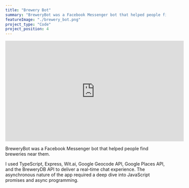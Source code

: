 ```yaml
---
title: "Brewery Bot"
summary: "BreweryBot was a Facebook Messenger bot that helped people find breweries near them. I used TypeScript, Express, Wit.ai, Google Geocode API, Google Places API, and the BreweryDB API to deliver a real-time chat experience."
featureImage: "./brewery_bot.png"
project_type: "Code"
project_position: 4
---
```


<div>
<iframe width="560" height="315" src="https://www.youtube.com/embed/L19swtAnVj4" frameborder="0" allow="accelerometer; autoplay; encrypted-media; gyroscope; picture-in-picture" allowfullscreen></iframe>
</div>

BreweryBot was a Facebook Messenger bot that helped people find breweries near them.

I used TypeScript, Express, Wit.ai, Google Geocode API, Google Places API, and the BreweryDB API to deliver a real-time chat experience. The asynchronous nature of the app required a deep dive into JavaScript promises and async programming.
